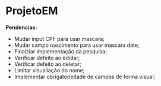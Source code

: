 # ProjetoEM

**Pendencias:**
* Mudar input CPF para usar mascara;
* Mudar campo nascimento para usar mascara date;
* Finalziar implementação da pesquisa;
* Verificar defeito ao edidar;
* Verificar defeito ao deletar;
* Limitar visualiação do nome;
* Implementar obrigatoriedade de campos de forma visual;
